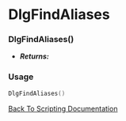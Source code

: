 # DlgFindAliases

### DlgFindAliases()
- ***Returns:*** 

### Usage

```Lua
DlgFindAliases()
```


[Back To Scripting Documentation](../README.md)
